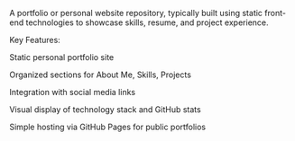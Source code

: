 A portfolio or personal website repository, typically built using static front-end technologies to showcase skills, resume, and project experience.

Key Features:

Static personal portfolio site

Organized sections for About Me, Skills, Projects

Integration with social media links

Visual display of technology stack and GitHub stats

Simple hosting via GitHub Pages for public portfolios
